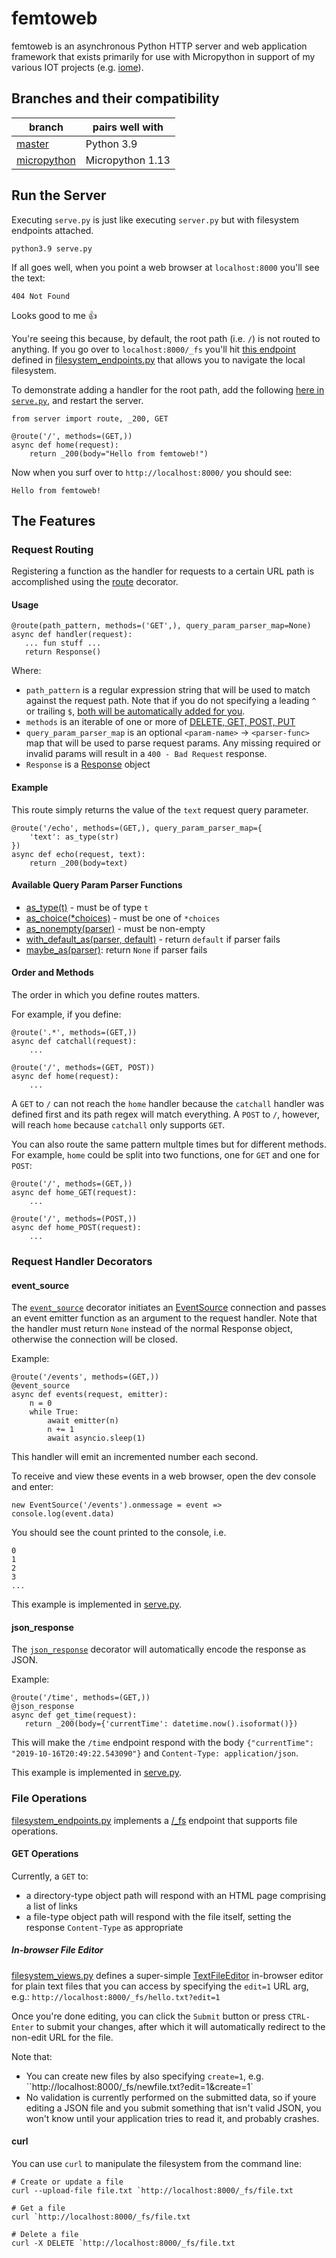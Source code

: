 # femtoweb

femtoweb is an asynchronous Python HTTP server and web application framework that exists primarily for use with Micropython in support of my various IOT projects (e.g. [iome](https://github.com/derekenos/iome)).

## Branches and their compatibility

| branch | pairs well with |
| --- | --- |
| [master](https://github.com/derekenos/femtoweb/tree/master) | Python 3.9 |
| [micropython](https://github.com/derekenos/femtoweb/tree/micropython) | Micropython 1.13 |


## Run the Server

Executing `serve.py` is just like executing `server.py` but with filesystem endpoints attached.
```
python3.9 serve.py
```

If all goes well, when you point a web browser at `localhost:8000` you'll see the text:
```
404 Not Found
```
Looks good to me :thumbsup:

You're seeing this because, by default, the root path (i.e. `/`) is not routed to anything. If you go over to `localhost:8000/_fs` you'll hit [this endpoint](https://github.com/derekenos/femtoweb/blob/7df10a30115f08736a6055e44e3fd924d4ee3601/filesystem_endpoints.py#L152) defined in [filesystem_endpoints.py](https://github.com/derekenos/femtoweb/blob/7df10a30115f08736a6055e44e3fd924d4ee3601/filesystem_endpoints.py) that allows you to navigate the local filesystem.

To demonstrate adding a handler for the root path, add the following [here in `serve.py`](https://github.com/derekenos/femtoweb/blob/master/serve.py#L6), and restart the server.

```
from server import route, _200, GET

@route('/', methods=(GET,))
async def home(request):
    return _200(body="Hello from femtoweb!")
```

Now when you surf over to `http://localhost:8000/` you should see:

```
Hello from femtoweb!
```

## The Features

### Request Routing

Registering a function as the handler for requests to a certain URL path is accomplished using the [route](https://github.com/derekenos/femtoweb/blob/master/server.py#L366) decorator.

#### Usage

```
@route(path_pattern, methods=('GET',), query_param_parser_map=None)
async def handler(request):
   ... fun stuff ...
   return Response()
```

Where:

- `path_pattern` is a regular expression string that will be used to match against the request path. Note that if you do not specifying a leading `^` or trailing `$`, [both will be automatically added for you](https://github.com/derekenos/femtoweb/blob/master/server.py#L377).
- `methods` is an iterable of one or more of [DELETE, GET, POST, PUT](https://github.com/derekenos/femtoweb/blob/master/server.py#L130-L133)
- `query_param_parser_map` is an optional `<param-name>` -> `<parser-func>` map that will be used to parse request params. Any missing required or invalid params will result in a `400 - Bad Request` response.
- `Response` is a [Response](https://github.com/derekenos/femtoweb/blob/master/server.py#L29) object

#### Example

This route simply returns the value of the `text` request query parameter.
```
@route('/echo', methods=(GET,), query_param_parser_map={
    'text': as_type(str)
})
async def echo(request, text):
    return _200(body=text)
```

#### Available Query Param Parser Functions
- [as_type(t)](https://github.com/derekenos/femtoweb/blob/5a0b8c960d88bda274c705832a10686f93ec5d71/server.py#L155) - must be of type `t`
- [as_choice(\*choices)](https://github.com/derekenos/femtoweb/blob/5a0b8c960d88bda274c705832a10686f93ec5d71/server.py#L167) - must be one of `*choices`
- [as_nonempty(parser)](https://github.com/derekenos/femtoweb/blob/5a0b8c960d88bda274c705832a10686f93ec5d71/server.py#L171) - must be non-empty
- [with_default_as(parser, default)](https://github.com/derekenos/femtoweb/blob/5a0b8c960d88bda274c705832a10686f93ec5d71/server.py#L178) - return `default` if parser fails
- [maybe_as(parser)](https://github.com/derekenos/femtoweb/blob/5a0b8c960d88bda274c705832a10686f93ec5d71/server.py#L187): return `None` if parser fails

#### Order and Methods

The order in which you define routes matters.

For example, if you define:
```
@route('.*', methods=(GET,))
async def catchall(request):
    ...

@route('/', methods=(GET, POST))
async def home(request):
    ...
```
A `GET` to `/` can not reach the `home` handler because the `catchall` handler was defined first and its path regex will match everything. A `POST` to `/`, however, will reach `home` because `catchall` only supports `GET`.

You can also route the same pattern multple times but for different methods.
For example, `home` could be split into two functions, one for `GET` and one for `POST`:

```
@route('/', methods=(GET,))
async def home_GET(request):
    ...

@route('/', methods=(POST,))
async def home_POST(request):
    ...
```

### Request Handler Decorators

#### event_source

The [`event_source`](https://github.com/derekenos/femtoweb/blob/master/server.py#L441) decorator
initiates an [EventSource](https://developer.mozilla.org/en-US/docs/Web/API/EventSource) connection and passes an event emitter function as an argument to the request handler. Note that the handler must return `None` instead of the normal Response object, otherwise the connection will be closed.

Example:

```
@route('/events', methods=(GET,))
@event_source
async def events(request, emitter):
    n = 0
    while True:
        await emitter(n)
        n += 1
        await asyncio.sleep(1)
```

This handler will emit an incremented number each second.

To receive and view these events in a web browser, open the dev console and enter:

```
new EventSource('/events').onmessage = event => console.log(event.data)
```

You should see the count printed to the console, i.e.

```
0
1
2
3
...
```

This example is implemented in [serve.py](https://github.com/derekenos/femtoweb/blob/master/serve.py).

#### json_response

The [`json_response`](https://github.com/derekenos/femtoweb/blob/master/server.py#L464) decorator will automatically encode the response as JSON.

Example:

```
@route('/time', methods=(GET,))
@json_response
async def get_time(request):
   return _200(body={'currentTime': datetime.now().isoformat()})
```

This will make the `/time` endpoint respond with the body `{"currentTime": "2019-10-16T20:49:22.543090"}` and `Content-Type: application/json`.

This example is implemented in [serve.py](https://github.com/derekenos/femtoweb/blob/master/serve.py).


### File Operations

[filesystem_endpoints.py](https://github.com/derekenos/femtoweb/blob/7df10a30115f08736a6055e44e3fd924d4ee3601/filesystem_endpoints.py) implements a [/\_fs](https://github.com/derekenos/femtoweb/blob/7df10a30115f08736a6055e44e3fd924d4ee3601/filesystem_endpoints.py#L152) endpoint that supports file operations.

#### GET Operations

Currently, a `GET` to:

- a directory-type object path will respond with an HTML page comprising a list of links
- a file-type object path will respond with the file itself, setting the response `Content-Type` as appropriate

##### In-browser File Editor

[filesystem_views.py](https://github.com/derekenos/femtoweb/blob/7df10a30115f08736a6055e44e3fd924d4ee3601/filesystem_views.py) defines a super-simple [TextFileEditor](https://github.com/derekenos/femtoweb/blob/7df10a30115f08736a6055e44e3fd924d4ee3601/filesystem_views.py#L20) in-browser editor for plain text files that you can access by specifying the `edit=1` URL arg, e.g.:
`http://localhost:8000/_fs/hello.txt?edit=1`

Once you're done editing, you can click the `Submit` button or press `CTRL-Enter` to submit your changes, after which it will automatically redirect to the non-edit URL for the file.

Note that:

- You can create new files by also specifying `create=1`, e.g. ``http://localhost:8000/_fs/newfile.txt?edit=1&create=1`
- No validation is currently performed on the submitted data, so if youre editing a JSON file and you submit something that isn't valid JSON, you won't know until your application tries to read it, and probably crashes.


#### curl

You can use `curl` to manipulate the filesystem from the command line:

```
# Create or update a file
curl --upload-file file.txt `http://localhost:8000/_fs/file.txt

# Get a file
curl `http://localhost:8000/_fs/file.txt

# Delete a file
curl -X DELETE `http://localhost:8000/_fs/file.txt
```
